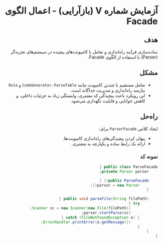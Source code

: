 <div dir="rtl">

# آزمایش شماره V (بازآرایی) - اعمال الگوی Facade

## هدف
ساده‌سازی فرآیند راه‌اندازی و تعامل با کامپونت‌های پیچیده در سیستم‌های تجزیه‌گر (Parser) با استفاده از الگوی Facade.

## مشکل
- تعامل مستقیم با چندین کامپونت مانند `CodeGenerator`، `ParseTable` و `Rule` نیازمند راه‌اندازی و مدیریت جداگانه است.
- این رویکرد باعث پیچیدگی کد مشتری، وابستگی زیاد به جزئیات داخلی، و کاهش خوانایی و قابلیت نگهداری می‌شود.

## راه‌حل
ایجاد کلاس `ParserFacade` برای:
- پنهان کردن پیچیدگی‌های راه‌اندازی کامپونت‌ها.
- ارائه یک رابط ساده و یکپارچه به مشتری.

### نمونه کد
```java
public class ParseFacade {
    private Parser parser;

    public ParseFacade() {
        parser = new Parser();
    }

    public void parseFile(String filePath) {
        try {
            Scanner sc = new Scanner(new File(filePath));
            parser.startParse(sc);
        } catch (FileNotFoundException e) {
            ErrorHandler.printError(e.getMessage());
        }
    }
}

```
</div>
